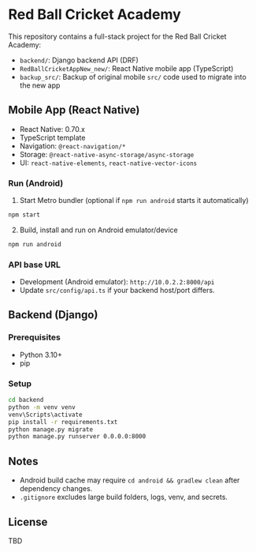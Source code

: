 # Red Ball Cricket Academy

This repository contains a full-stack project for the Red Ball Cricket Academy:

- `backend/`: Django backend API (DRF)
- `RedBallCricketAppNew_new/`: React Native mobile app (TypeScript)
- `backup_src/`: Backup of original mobile `src/` code used to migrate into the new app

## Mobile App (React Native)
- React Native: 0.70.x
- TypeScript template
- Navigation: `@react-navigation/*`
- Storage: `@react-native-async-storage/async-storage`
- UI: `react-native-elements`, `react-native-vector-icons`

### Run (Android)
1. Start Metro bundler (optional if `npm run android` starts it automatically)
```bash
npm start
```
2. Build, install and run on Android emulator/device
```bash
npm run android
```

### API base URL
- Development (Android emulator): `http://10.0.2.2:8000/api`
- Update `src/config/api.ts` if your backend host/port differs.

## Backend (Django)
### Prerequisites
- Python 3.10+
- pip

### Setup
```bash
cd backend
python -m venv venv
venv\Scripts\activate
pip install -r requirements.txt
python manage.py migrate
python manage.py runserver 0.0.0.0:8000
```

## Notes
- Android build cache may require `cd android && gradlew clean` after dependency changes.
- `.gitignore` excludes large build folders, logs, venv, and secrets.

## License
TBD
